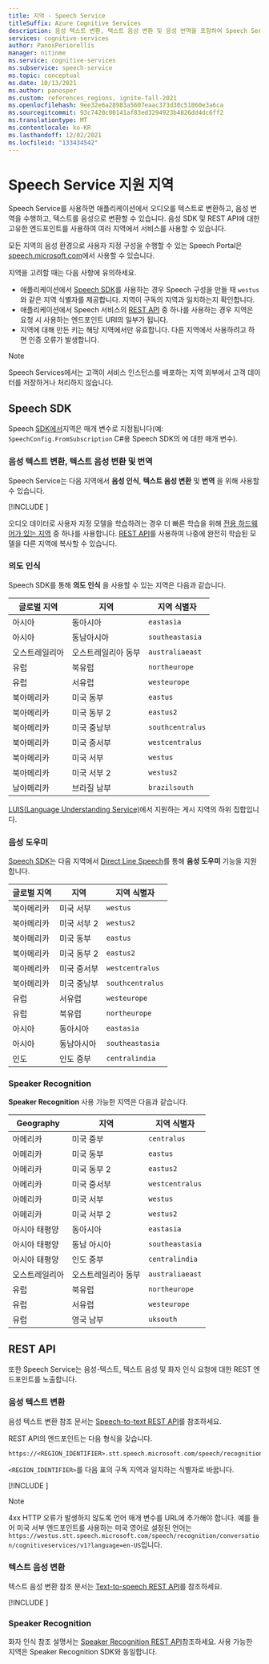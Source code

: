 ```yaml
---
title: 지역 - Speech Service
titleSuffix: Azure Cognitive Services
description: 음성 텍스트 변환, 텍스트 음성 변환 및 음성 번역을 포함하여 Speech Service에 사용할 수 있는 지역 및 엔드포인트 목록입니다.
services: cognitive-services
author: PanosPeriorellis
manager: nitinme
ms.service: cognitive-services
ms.subservice: speech-service
ms.topic: conceptual
ms.date: 10/13/2021
ms.author: panosper
ms.custom: references_regions, ignite-fall-2021
ms.openlocfilehash: 9ee32e6a28983a5607eaac373d30c51860e3a6ca
ms.sourcegitcommit: 93c7420c00141af83ed3294923b4826dd4dc6ff2
ms.translationtype: MT
ms.contentlocale: ko-KR
ms.lasthandoff: 12/02/2021
ms.locfileid: "133434542"
---
```

# <a name="speech-service-supported-regions"></a>Speech Service 지원 지역

Speech Service를 사용하면 애플리케이션에서 오디오를 텍스트로 변환하고, 음성 번역을 수행하고, 텍스트를 음성으로 변환할 수 있습니다. 음성 SDK 및 REST API에 대한 고유한 엔드포인트를 사용하여 여러 지역에서 서비스를 사용할 수 있습니다.

모든 지역의 음성 환경으로 사용자 지정 구성을 수행할 수 있는 Speech Portal은 [speech.microsoft.com](https://speech.microsoft.com)에서 사용할 수 있습니다.

지역을 고려할 때는 다음 사항에 유의하세요.

* 애플리케이션에서 [Speech SDK](speech-sdk.md)를 사용하는 경우 Speech 구성을 만들 때 `westus`와 같은 지역 식별자를 제공합니다. 지역이 구독의 지역과 일치하는지 확인합니다.
* 애플리케이션에서 Speech 서비스의 [REST API](./overview.md#reference-docs) 중 하나를 사용하는 경우 지역은 요청 시 사용하는 엔드포인트 URI의 일부가 됩니다.
* 지역에 대해 만든 키는 해당 지역에서만 유효합니다. 다른 지역에서 사용하려고 하면 인증 오류가 발생합니다.

> [!NOTE]
> Speech Services에서는 고객이 서비스 인스턴스를 배포하는 지역 외부에서 고객 데이터를 저장하거나 처리하지 않습니다.

## <a name="speech-sdk"></a>Speech SDK

Speech [SDK에서](speech-sdk.md)지역은 매개 변수로 지정됩니다(예: `SpeechConfig.FromSubscription` C#용 Speech SDK의 에 대한 매개 변수).

### <a name="speech-to-text-text-to-speech-and-translation"></a>음성 텍스트 변환, 텍스트 음성 변환 및 번역

Speech Service는 다음 지역에서 **음성 인식**, **텍스트 음성 변환** 및 **번역** 을 위해 사용할 수 있습니다.

[!INCLUDE [](../../../includes/cognitive-services-speech-service-region-identifier.md)]

오디오 데이터로 사용자 지정 모델을 학습하려는 경우 더 빠른 학습을 위해 [전용 하드웨어가 있는 지역](custom-speech-overview.md#set-up-your-azure-account) 중 하나를 사용합니다. [REST API](https://centralus.dev.cognitive.microsoft.com/docs/services/speech-to-text-api-v3-0/operations/CopyModelToSubscription)를 사용하여 나중에 완전히 학습된 모델을 다른 지역에 복사할 수 있습니다.

### <a name="intent-recognition"></a>의도 인식

Speech SDK를 통해 **의도 인식** 을 사용할 수 있는 지역은 다음과 같습니다.

| 글로벌 지역 | 지역           | 지역 식별자 |
| ------------- | ---------------- | -------------------- |
| 아시아          | 동아시아        | `eastasia`           |
| 아시아          | 동남아시아   | `southeastasia`      |
| 오스트레일리아     | 오스트레일리아 동부   | `australiaeast`      |
| 유럽        | 북유럽     | `northeurope`        |
| 유럽        | 서유럽      | `westeurope`         |
| 북아메리카 | 미국 동부          | `eastus`             |
| 북아메리카 | 미국 동부 2        | `eastus2`            |
| 북아메리카 | 미국 중남부 | `southcentralus`     |
| 북아메리카 | 미국 중서부  | `westcentralus`      |
| 북아메리카 | 미국 서부          | `westus`             |
| 북아메리카 | 미국 서부 2        | `westus2`            |
| 남아메리카 | 브라질 남부     | `brazilsouth`        |

[LUIS(Language Understanding Service)](../luis/luis-reference-regions.md)에서 지원하는 게시 지역의 하위 집합입니다.

### <a name="voice-assistants"></a>음성 도우미

[Speech SDK](speech-sdk.md)는 다음 지역에서 [Direct Line Speech](./direct-line-speech.md)를 통해 **음성 도우미** 기능을 지원합니다.

| 글로벌 지역 | 지역           | 지역 식별자    |
| ------------- | ---------------- | -------------------- |
| 북아메리카 | 미국 서부          | `westus`             |
| 북아메리카 | 미국 서부 2        | `westus2`            |
| 북아메리카 | 미국 동부          | `eastus`             |
| 북아메리카 | 미국 동부 2        | `eastus2`            |
| 북아메리카 | 미국 중서부  | `westcentralus`      |
| 북아메리카 | 미국 중남부 | `southcentralus`     |
| 유럽        | 서유럽      | `westeurope`         |
| 유럽        | 북유럽     | `northeurope`        |
| 아시아          | 동아시아        | `eastasia`           |
| 아시아          | 동남아시아   | `southeastasia`      |
| 인도         | 인도 중부    | `centralindia`       |

### <a name="speaker-recognition"></a>Speaker Recognition

**Speaker Recognition** 사용 가능한 지역은 다음과 같습니다.

| Geography | 지역           | 지역 식별자 |
| ------------- | ---------------- | -------------------- |
| 아메리카     | 미국 중부   | `centralus` |
| 아메리카     | 미국 동부   | `eastus`  |
| 아메리카     | 미국 동부 2  | `eastus2`  |
| 아메리카     | 미국 중서부  | `westcentralus`  |
| 아메리카     | 미국 서부  | `westus`  |
| 아메리카     | 미국 서부 2  | `westus2`  |
| 아시아 태평양  | 동아시아   | `eastasia` |
| 아시아 태평양  | 동남 아시아   | `southeastasia` |
| 아시아 태평양  | 인도 중부   | `centralindia` |
| 오스트레일리아     | 오스트레일리아 동부   | `australiaeast` |
| 유럽     | 북유럽   | `northeurope` |
| 유럽     | 서유럽   | `westeurope` |
| 유럽     | 영국 남부   | `uksouth` |

## <a name="rest-apis"></a>REST API

또한 Speech Service는 음성-텍스트, 텍스트 음성 및 화자 인식 요청에 대한 REST 엔드포인트를 노출합니다.

### <a name="speech-to-text"></a>음성 텍스트 변환

음성 텍스트 변환 참조 문서는 [Speech-to-text REST API](rest-speech-to-text.md)를 참조하세요.

REST API의 엔드포인트는 다음 형식을 갖습니다.

```
https://<REGION_IDENTIFIER>.stt.speech.microsoft.com/speech/recognition/conversation/cognitiveservices/v1
```

`<REGION_IDENTIFIER>`를 다음 표의 구독 지역과 일치하는 식별자로 바꿉니다.

[!INCLUDE [](../../../includes/cognitive-services-speech-service-region-identifier.md)]

> [!NOTE]
> 4xx HTTP 오류가 발생하지 않도록 언어 매개 변수를 URL에 추가해야 합니다. 예를 들어 미국 서부 엔드포인트를 사용하는 미국 영어로 설정된 언어는 `https://westus.stt.speech.microsoft.com/speech/recognition/conversation/cognitiveservices/v1?language=en-US`입니다.

### <a name="text-to-speech"></a>텍스트 음성 변환

텍스트 음성 변환 참조 문서는 [Text-to-speech REST API](rest-text-to-speech.md)를 참조하세요.

[!INCLUDE [](../../../includes/cognitive-services-speech-service-endpoints-text-to-speech.md)]

### <a name="speaker-recognition"></a>Speaker Recognition

화자 인식 참조 설명서는 [Speaker Recognition REST API](/rest/api/speakerrecognition/)참조하세요. 사용 가능한 지역은 Speaker Recognition SDK와 동일합니다.
